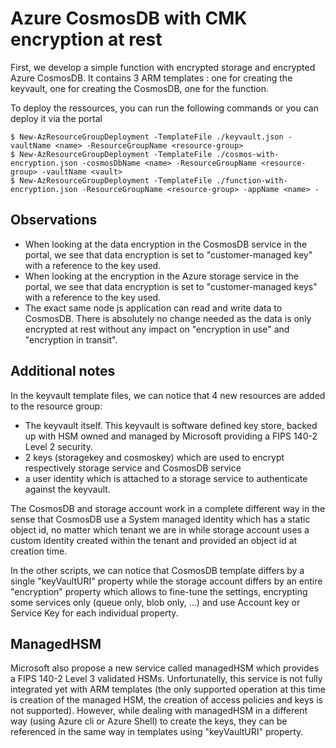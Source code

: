 # Azure CosmosDB with CMK encryption at rest

First, we develop a simple function with encrypted storage and encrypted Azure CosmosDB.
It contains 3 ARM templates : one for creating the keyvault, one for creating the CosmosDB, one for the function. 

To deploy the ressources, you can run the following commands or you can deploy it via the portal
```
$ New-AzResourceGroupDeployment -TemplateFile ./keyvault.json -vaultName <name> -ResourceGroupName <resource-group>
$ New-AzResourceGroupDeployment -TemplateFile ./cosmos-with-encryption.json -cosmosDbName <name> -ResourceGroupName <resource-group> -vaultName <vault>
$ New-AzResourceGroupDeployment -TemplateFile ./function-with-encryption.json -ResourceGroupName <resource-group> -appName <name> -
```

## Observations
- When looking at the data encryption in the CosmosDB service in the portal, we see that data encryption is set to "customer-managed key" with a reference to the key used.
- When looking at the encryption in the Azure storage service in the portal, we see that data encryption is set to "customer-managed keys" with a reference to the key used.
- The exact same node js application can read and write data to CosmosDB. There is absolutely no change needed as the data is only encrypted at rest without any impact on "encryption in use" and "encryption in transit".

## Additional notes
In the keyvault template files, we can notice that 4 new resources are added to the resource group:
- The keyvault itself. This keyvault is software defined key store, backed up with HSM owned and managed by Microsoft providing a FIPS 140-2 Level 2 security.
- 2 keys (storagekey and cosmoskey) which are used to encrypt respectively storage service and CosmosDB service
- a user identity which is attached to a storage service to authenticate against the keyvault.

The CosmosDB and storage account work in a complete different way in the sense that CosmosDB use a System managed identity which has a static object id, no matter which tenant we are in while storage account uses a custom identity created within the tenant and provided an object id at creation time.

In the other scripts, we can notice that CosmosDB template differs by a single "keyVaultURI" property while the storage account differs by an entire "encryption" property which allows to fine-tune the settings, encrypting some services only (queue only, blob only, ...) and use Account key or Service Key for each individual property.

## ManagedHSM
Microsoft also propose a new service called managedHSM which provides a FIPS 140-2 Level 3 validated HSMs. Unfortunatelly, this service is not fully integrated yet with ARM templates (the only supported operation at this time is creation of the managed HSM, the creation of access policies and keys is not supported).
However, while dealing with managedHSM in a different way (using Azure cli or Azure Shell) to create the keys, they can be referenced in the same way in templates using "keyVaultURI" property.
